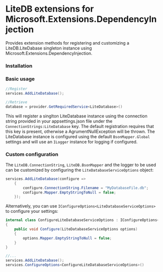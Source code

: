 # LiteDB extensions for Microsoft.Extensions.DependencyInjection

Provides extension methods for registering and customizing a LiteDB.LiteDabase singleton instance using Microsoft.Extensions.DependencyInjection.

### Installation


### Basic usage

```csharp
//Register
services.AddLiteDatabase();

//Retrieve
database = provider.GetRequiredService<LiteDatabase>()
```
This will register a singlton LiteDatabase instance using the connection string provided in your appsettings.json file under the `ConnectionStrings:LiteDatabase` key. 
The default registration requires that this key is present, otherwise a AgrumentNullException will be thrown. 
The LiteDatabase instance is configured using the default `BsonMapper.Global` settings and will use an `ILogger` instance for logging if configured.

### Custom configuration

The `LiteDB.ConnectionString`, `LiteDB.BsonMapper` and the logger to be used can be customized by configuring the `LiteDatabaseServiceOptions` object:

```csharp
services.AddLiteDatabase(configure =>
    {
        configure.ConnectionString.Filename = "MyDatabaseFile.db";
        configure.Mapper.EmptyStringToNull = false;
    });
```
Alternatively, you can use `IConfigureOptions<LiteDatabaseServiceOptions>` to configure your settings:

```csharp
internal class ConfigureLiteDatabaseServiceOptions : IConfigureOptions<LiteDatabaseServiceOptions>
{
    public void Configure(LiteDatabaseServiceOptions options)
    {
        options.Mapper.EmptyStringToNull = false;
    }
}

//...
services.AddLiteDatabase();
services.ConfigureOptions<ConfigureLiteDatabaseServiceOptions>()
```

